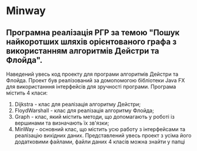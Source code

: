 # Мinway
## Програмна реалізація РГР за темою "Пошук найкоротших шляхів орієнтованого графа з використанням алгоритмів Дейстри та Флойда".
Наведений увесь код проекту для програми алгоритмів Дейстри та Флойда. Проект був реалізований за домопомогою бібліотеки Java FX для використанння інтерфейсів для зручності програми.
Програма містить 4 класи:
1) Dijkstra - клас для реалізація алгоритму Дейстри;
2) FloydWarshall - клас для реалізація алгоритму Флойда;
3) Graph - клас, який містить методи, що допомагають у роботі із вершинами та визначають їх зв'язки;
4) MinWay - основний клас, що містить усю работу з інтерфейсами та реалізацію вихідних даних.
Представлений увесь проект з усіма його додатковими файлами, файли даних 4 класів можна знайти у папці 
